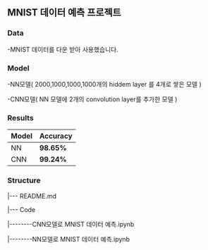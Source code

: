 ## MNIST 데이터 예측 프로젝트
### Data
-MNIST 데이터를 다운 받아 사용했습니다.

### Model
-NN모델( 2000,1000,1000,1000개의 hiddem layer 를 4개로 쌓은 모델 )

-CNN모델( NN 모델에 2개의 convolution layer를 추가한 모델 )

### Results
|Model|Accuracy|
|-----|-------|
|NN|**98.65%**|
|CNN|**99.24%**|


### Structure
|--- README.md

|--- Code

|--------CNN모델로 MNIST 데이터 예측.ipynb


|--------NN모델로 MNIST 데이터 예측.ipynb


